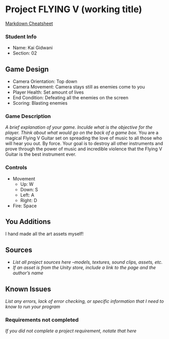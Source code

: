 # Project FLYING V (working title)

[Markdown Cheatsheet](https://github.com/adam-p/markdown-here/wiki/Markdown-Here-Cheatsheet)

### Student Info

-   Name: Kai Gidwani
-   Section: 02

## Game Design

-   Camera Orientation: Top down
-   Camera Movement: Camera stays still as enemies come to you
-   Player Health: Set amount of lives
-   End Condition: Defeating all the enemies on the screen
-   Scoring: Blasting enemies

### Game Description

_A brief explanation of your game. Inculde what is the objective for the player. Think about what would go on the back of a game box._
You are a magical Flying V Guitar set on spreading the love of music to all those who will hear you out. By force. Your goal is to destroy all other instruments and prove through the power of music and incredible violence that the Flying V Guitar is the best instrument ever.

### Controls

-   Movement
    -   Up: W
    -   Down: S
    -   Left: A
    -   Right: D
-   Fire: Space

## You Additions

I hand made all the art assets myself!

## Sources

-   _List all project sources here –models, textures, sound clips, assets, etc._
-   _If an asset is from the Unity store, include a link to the page and the author’s name_

## Known Issues

_List any errors, lack of error checking, or specific information that I need to know to run your program_

### Requirements not completed

_If you did not complete a project requirement, notate that here_

